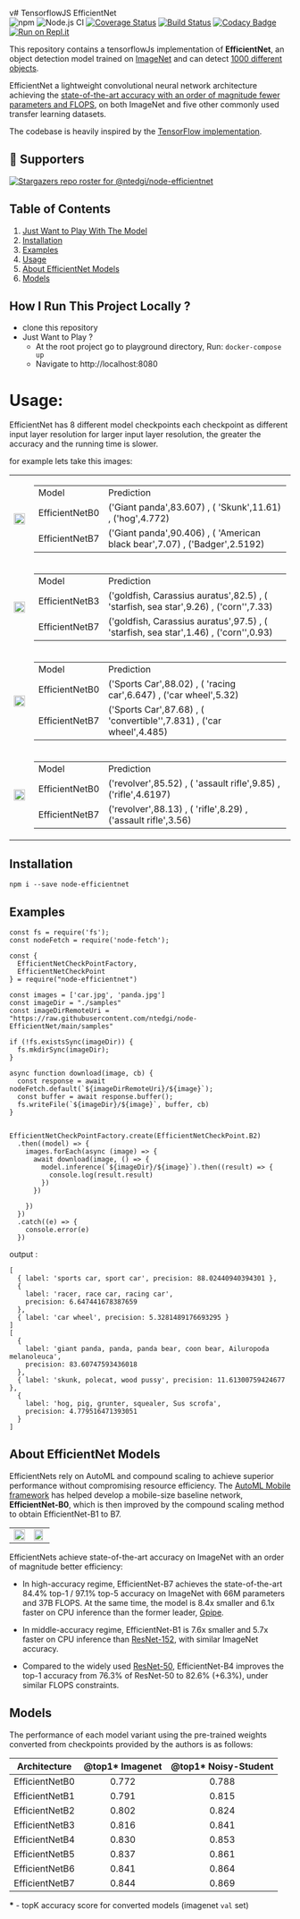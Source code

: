 v# TensorflowJS EfficientNet  
![npm](https://img.shields.io/npm/v/node-efficientnet) ![Node.js CI](https://github.com/ntedgi/node-efficientnet/workflows/Node.js%20CI/badge.svg?branch=main) [![Coverage Status](https://coveralls.io/repos/github/ntedgi/node-efficientnet/badge.svg?branch=main&service=github)](https://coveralls.io/github/ntedgi/node-efficientnet?branch=main) [![Build Status](https://travis-ci.org/ntedgi/node-efficientnet.svg?branch=main)](https://travis-ci.org/ntedgi/node-efficientnet)
[![Codacy Badge](https://app.codacy.com/project/badge/Grade/09917d9ddf9c42648eb60d7d917f5026)](https://www.codacy.com/gh/ntedgi/node-efficientnet/dashboard?utm_source=github.com&amp;utm_medium=referral&amp;utm_content=ntedgi/node-efficientnet&amp;utm_campaign=Badge_Grade)
[![Run on Repl.it](https://repl.it/badge/github/ntedgi/node-efficientnet)](https://repl.it/github/ntedgi/node-efficientnet)

This repository contains a tensorflowJs implementation of **EfficientNet**,
an object detection model trained on [ImageNet](http://www.image-net.org/) and can detect [1000 different objects](https://storage.googleapis.com/download.tensorflow.org/data/ImageNetLabels.txt).

EfficientNet a lightweight convolutional neural network architecture achieving the [state-of-the-art accuracy with an order of magnitude fewer parameters and FLOPS](https://arxiv.org/abs/1905.11946), on both ImageNet and
five other commonly used transfer learning datasets.

The codebase is heavily inspired by the [TensorFlow implementation](https://github.com/tensorflow/tpu/tree/master/models/official/efficientnet).


## 👏 Supporters
[![Stargazers repo roster for @ntedgi/node-efficientnet](https://reporoster.com/stars/ntedgi/node-efficientnet)](https://github.com/ntedgi/node-efficientnet/stargazers)



## Table of Contents
1.  [Just Want to Play With The Model](#how-i-run-this-project-locally-)
2.  [Installation](#installation)
3.  [Examples](#examples)
4.  [Usage](#usgae)
5.  [About EfficientNet Models](#about-efficientnet-models)
6.  [Models](#models)



## How I Run This Project Locally ?
- clone this repository
- Just Want to Play ?
    - At the root project go to playground directory, Run: `docker-compose up`
    - Navigate to http://localhost:8080

# Usage:
EfficientNet has 8 different model checkpoints each checkpoint as different input layer resolution
for larger input layer resolution, the greater the accuracy and the running time is slower.

for example lets take this images:

<table border="0">
<tr>
    <td>
      <img src="https://raw.githubusercontent.com/ntedgi/node-efficientnet/main/samples/panda.jpg" width="100%" />
    </td>
    <td>
       <table border="0">
        <tr>
          <td>Model</td>
          <td>Prediction</td>
        </tr>
        <tr>
          <td>EfficientNetB0</td>
          <td>('Giant panda',83.607) , ( 'Skunk',11.61) , ('hog',4.772)</td>
        </tr>
        <tr>
          <td>EfficientNetB7</td>
          <td>('Giant panda',90.406) , ( 'American black bear',7.07) , ('Badger',2.5192)</td>
        </tr>
      </table>
    </td>
</tr>
<tr>
    <td>
      <img src="https://raw.githubusercontent.com/ntedgi/node-efficientnet/main/samples/fish.jpg" width="100%" />
    </td>
    <td>
       <table border="0">
        <tr>
          <td>Model</td>
          <td>Prediction</td>
        </tr>
        <tr>
          <td>EfficientNetB3</td>
          <td>('goldfish, Carassius auratus',82.5) , ( 'starfish, sea star',9.26) , ('corn'',7.33)</td>
        </tr>
        <tr>
          <td>EfficientNetB7</td>
          <td>('goldfish, Carassius auratus',97.5) , ( 'starfish, sea star',1.46) , ('corn'',0.93)</td>
        </tr>
      </table>
    </td>
</tr>
<tr>
    <td>
      <img src="https://raw.githubusercontent.com/ntedgi/node-efficientnet/main/samples/car.jpg" width="100%" />
    </td>
    <td>
       <table border="0">
        <tr>
          <td>Model</td>
          <td>Prediction</td>
        </tr>
        <tr>
          <td>EfficientNetB0</td>
          <td>('Sports Car',88.02) , ( 'racing car',6.647) , ('car wheel',5.32)</td>
        </tr>
         <tr>
          <td>EfficientNetB7</td>
          <td>('Sports Car',87.68) , ( 'convertible'',7.831) , ('car wheel',4.485)</td>
        </tr>
      </table>
    </td>
</tr>
<tr>
    <td>
      <img src="https://raw.githubusercontent.com/ntedgi/node-efficientnet/main/samples/gun.jpg" width="100%" />
    </td>
    <td>
       <table border="0">
        <tr>
          <td>Model</td>
          <td>Prediction</td>
        </tr>
        <tr>
          <td>EfficientNetB0</td>
              <td>('revolver',85.52) , ( 'assault rifle',9.85) , ('rifle',4.6197)</td>
        </tr>
        <tr>
          <td>EfficientNetB7</td>
          <td>('revolver',88.13) , ( 'rifle',8.29) , ('assault rifle',3.56)</td>
        </tr>
      </table>
    </td>
</tr>
    
    
</table>


## Installation

```node
npm i --save node-efficientnet
```

## Examples

```node
const fs = require('fs');
const nodeFetch = require('node-fetch');

const {
  EfficientNetCheckPointFactory,
  EfficientNetCheckPoint
} = require("node-efficientnet")

const images = ['car.jpg', 'panda.jpg']
const imageDir = "./samples"
const imageDirRemoteUri = "https://raw.githubusercontent.com/ntedgi/node-EfficientNet/main/samples"

if (!fs.existsSync(imageDir)) {
  fs.mkdirSync(imageDir);
}

async function download(image, cb) {
  const response = await nodeFetch.default(`${imageDirRemoteUri}/${image}`);
  const buffer = await response.buffer();
  fs.writeFile(`${imageDir}/${image}`, buffer, cb)
}


EfficientNetCheckPointFactory.create(EfficientNetCheckPoint.B2)
  .then((model) => {
    images.forEach(async (image) => {
      await download(image, () => {
        model.inference(`${imageDir}/${image}`).then((result) => {
          console.log(result.result)
        })
      })

    })
  })
  .catch((e) => {
    console.error(e)
  })
```
output :
```
[
  { label: 'sports car, sport car', precision: 88.02440940394301 },
  {
    label: 'racer, race car, racing car',
    precision: 6.647441678387659
  },
  { label: 'car wheel', precision: 5.3281489176693295 }
]
[
  {
    label: 'giant panda, panda, panda bear, coon bear, Ailuropoda melanoleuca',
    precision: 83.60747593436018
  },
  { label: 'skunk, polecat, wood pussy', precision: 11.61300759424677 },
  {
    label: 'hog, pig, grunter, squealer, Sus scrofa',
    precision: 4.779516471393051
  }
]

```



## About EfficientNet Models

EfficientNets rely on AutoML and compound scaling to achieve superior performance without compromising resource efficiency. The [AutoML Mobile framework](https://ai.googleblog.com/2018/08/mnasnet-towards-automating-design-of.html) has helped develop a mobile-size baseline network, **EfficientNet-B0**, which is then improved by the compound scaling method  to obtain EfficientNet-B1 to B7.

<table border="0">
<tr>
    <td>
    <img src="https://raw.githubusercontent.com/tensorflow/tpu/master/models/official/efficientnet/g3doc/params.png" width="100%" />
    </td>
    <td>
    <img src="https://raw.githubusercontent.com/tensorflow/tpu/master/models/official/efficientnet/g3doc/flops.png", width="90%" />
    </td>
</tr>
</table>

EfficientNets achieve state-of-the-art accuracy on ImageNet with an order of magnitude better efficiency:

*   In high-accuracy regime, EfficientNet-B7 achieves the state-of-the-art 84.4% top-1 / 97.1% top-5 accuracy on ImageNet with 66M parameters and 37B FLOPS. At the same time, the model is 8.4x smaller and 6.1x faster on CPU inference than the former leader, [Gpipe](https://arxiv.org/abs/1811.06965).

*   In middle-accuracy regime, EfficientNet-B1 is 7.6x smaller and 5.7x faster on CPU inference than [ResNet-152](https://arxiv.org/abs/1512.03385), with similar ImageNet accuracy.

*   Compared to the widely used [ResNet-50](https://arxiv.org/abs/1512.03385), EfficientNet-B4 improves the top-1 accuracy from 76.3% of ResNet-50 to 82.6% (+6.3%), under similar FLOPS constraints.

## Models

The performance of each model variant using the pre-trained weights converted from checkpoints provided by the authors is as follows:

| Architecture   | @top1* Imagenet| @top1* Noisy-Student| 
| -------------- | :----: |:---:|
| EfficientNetB0 | 0.772  |0.788|
| EfficientNetB1 | 0.791  |0.815|
| EfficientNetB2 | 0.802  |0.824|
| EfficientNetB3 | 0.816  |0.841|
| EfficientNetB4 | 0.830  |0.853|
| EfficientNetB5 | 0.837  |0.861|
| EfficientNetB6 | 0.841  |0.864|
| EfficientNetB7 | 0.844  |0.869|

**\*** - topK accuracy score for converted models (imagenet `val` set)

